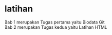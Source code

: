 # latihan
Bab 1 merupakan Tugas pertama yaitu Biodata Git \
Bab 2 merupakan Tugas kedua yaitu Latihan HTML
